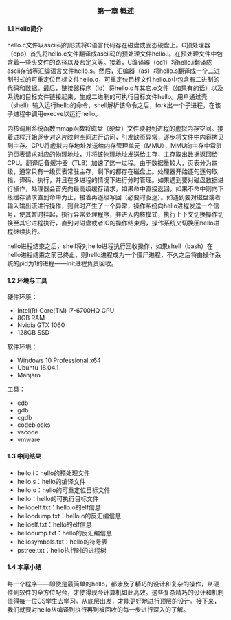 ### <center>第一章 概述</center>

#### 1.1 Hello简介

hello.c文件以ascii码的形式将C语言代码存在磁盘或固态硬盘上。C预处理器（cpp）首先将hello.c文件翻译成ascii码的预处理文件hello.i。在预处理文件中包含着一些头文件的路径以及宏定义等。接着，C编译器（cc1）将hello.i翻译成ascii存储等汇编语言文件hello.s。然后，汇编器（as）将hello.s翻译成一个二进制形式的可重定位目标文件hello.o，可重定位目标文件hello.o中包含有二进制的代码和数据。最后，链接器程序（ld）将hello.o与其它.o文件（如果有的话）以及系统的目标文件链接起来，生成二进制的可执行目标文件hello。用户通过壳（shell）输入运行hello的命令，shell解析该命令之后，fork出一个子进程，在该子进程中调用execve以运行hello。

内核调用系统函数mmap函数将磁盘（硬盘）文件映射到进程的虚拟内存空间。接着进程开始逐步对这片映射空间进行访问，引发缺页异常，逐步将文件中内容拷贝到主存。CPU将虚拟内存地址发送给内存管理单元（MMU），MMU向主存中常驻的页表请求对应的物理地址，并将该物理地址发送给主存，主存取出数据返回给CPU。翻译后备缓冲器（TLB）加速了这一过程。由于数据量较大，页表分为四级，通常只有一级页表常驻主存，剩下的都存在磁盘上。处理器开始逐句逐句取指、译码、执行，并且在多进程的情况下进行分时管理。如果遇到要对磁盘数据进行操作，处理器会首先向最高级缓存请求，如果命中直接返回，如果不命中则向下级缓存请求直到命中为止，接着再逐级写回（必要时驱逐）。如遇到要对磁盘或者输入输出流进行操作，则此时产生了一个异常，操作系统向hello进程发送一个信号，使其暂时挂起，执行异常处理程序，并进入内核模式，执行上下文切换操作切换至其它进程执行，直到对磁盘或者IO的操作结束后，操作系统又切换回hello进程继续执行。

hello进程结束之后，shell将对hello进程执行回收操作，如果shell（bash）在hello进程结束之前已终止，则hello进程成为一个僵尸进程，不久之后将由操作系统的pid为1的进程——init进程负责回收。

#### 1.2 环境与工具

硬件环境：

- Intel(R) Core(TM) i7-6700HQ CPU
- 8GB RAM
- Nvidia GTX 1060
- 128GB SSD

软件环境：

- Windows 10 Professional x64
- Ubuntu 18.04.1
- Manjaro

工具：

- edb
- gdb
- cgdb
- codeblocks
- vscode
- vmware

#### 1.3 中间结果

- hello.i：hello的预处理文件
- hello.s：hello的编译文件
- hello.o：hello的可重定位目标文件
- hello：hello的可执行目标文件
- hellooelf.txt：hello.o的elf信息
- helloodump.txt：hello.o的反汇编信息
- helloelf.txt：hello的elf信息
- hellodump.txt：hello的反汇编信息
- hellosymbols.txt：hello的符号表
- pstree.txt：hello执行时的进程树

#### 1.4 本章小结

每一个程序——即使是最简单的hello，都涉及了精巧的设计和复杂的操作，从硬件到软件的全方位配合，才使得现今计算机如此高效。这些复杂精巧的设计和机制值得每一位CS学生去学习。从底层出发，才能更好地进行顶层的设计。接下来，我们就要对hello从编译到执行再到被回收的每一步进行深入的了解。